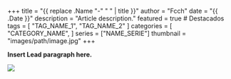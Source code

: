+++
title = "{{ replace .Name "-" " " | title }}"
author = "Fcch"
date = "{{ .Date }}"
description = "Article description."
featured = true # Destacados
tags = [
    "TAG_NAME_1",
    "TAG_NAME_2"
]
categories = [
    "CATEGORY_NAME",
]
series = ["NAME_SERIE"]
thumbnail = "images/path/image.jpg"
+++

**Insert Lead paragraph here.**

<!--more-->

![](/images/path/image.jpg)
